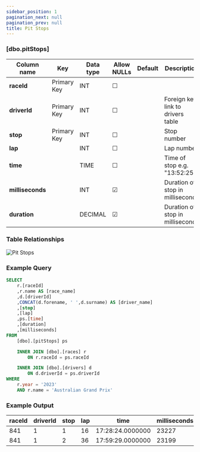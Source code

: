 ```yaml
---
sidebar_position: 1
pagination_next: null
pagination_prev: null
title: Pit Stops
---
```


### [dbo.pitStops]
| Column name | Key | Data type | Allow NULLs | Default | Description |
| ------- | ------- | ------- | ------- | ------- | ------- |
| **raceId** |  Primary Key | INT | ☐ |  |  | 
| **driverId** |  Primary Key | INT | ☐ |  | Foreign key link to drivers table | 
| **stop** |  Primary Key | INT | ☐ |  | Stop number | 
| **lap** |  | INT | ☐ |  | Lap number | 
| **time** |  | TIME | ☐ |  | Time of stop e.g. "13:52:25" | 
| **milliseconds** |  | INT | ☑ |  | Duration of stop in milliseconds | 
| **duration** |  | DECIMAL | ☑ |  | Duration of stop in milliseconds | 

### Table Relationships

![Pit Stops](/img/table-relationships/pitStops.png)

### Example Query

```sql
SELECT
	r.[raceId]
	,r.name AS [race_name]
	,d.[driverId]
	,CONCAT(d.forename, ' ',d.surname) AS [driver_name]
	,[stop]
	,[lap]
	,ps.[time]
	,[duration]
	,[milliseconds]
FROM 
	[dbo].[pitStops] ps

	INNER JOIN [dbo].[races] r
		ON r.raceId = ps.raceId

	INNER JOIN [dbo].[drivers] d
		ON d.driverId = ps.driverId
WHERE
	r.year = '2023'
	AND r.name = 'Australian Grand Prix'
```

### Example Output

|**raceId**|**driverId**|**stop**|**lap**|**time**|**milliseconds**|**duration**|  
|---|---|---|---|---|---|---| 
|841|1|1|16|17:28:24.0000000|23227|23.227| 
|841|1|2|36|17:59:29.0000000|23199|23.199| 